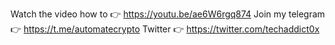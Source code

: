 Watch the video how to 👉 https://youtu.be/ae6W6rgq874
Join my telegram 👉 https://t.me/automatecrypto
Twitter 👉 https://twitter.com/techaddict0x
